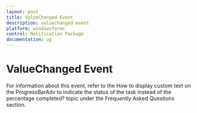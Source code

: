 ```yaml
---
layout: post
title: ValueChanged-Event
description: valuechanged event
platform: windowsforms
control: Notification Package 
documentation: ug
---
```


# ValueChanged Event

For information about this event, refer to the How to display custom text on the ProgressBarAdv to indicate the status of the task instead of the percentage completed? topic under the Frequently Asked Questions section.


